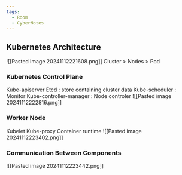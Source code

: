 ```yaml
---
tags:
  - Room
  - CyberNotes
---
```

## Kubernetes Architecture 
![[Pasted image 20241112221608.png]]
Cluster > Nodes > Pod
### Kubernetes Control Plane
Kube-apiserver
Etcd : store containing cluster data 
Kube-scheduler : Monitor
Kube-controller-manager : Node controler
![[Pasted image 20241112222816.png]]
### Worker Node
Kubelet
Kube-proxy 
Container runtime
![[Pasted image 20241112223402.png]]
### Communication Between Components
![[Pasted image 20241112223442.png]]

## 